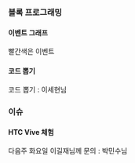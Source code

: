 ### 블록 프로그래밍 

#### 이벤트 그래프

빨간색은 이벤트

#### 코드 뽑기

코드 뽑기 : 이세현님

### 이슈

#### HTC Vive 체험

다음주 화요일 이길재님께 문의 : 박민수님 

 